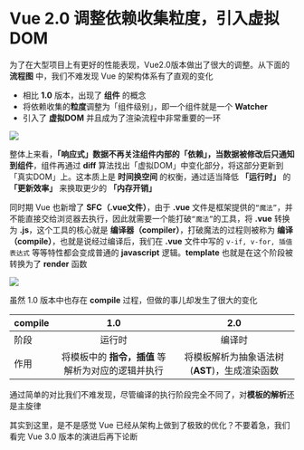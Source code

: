 # Vue 2.0 调整依赖收集粒度，引入虚拟DOM

为了在大型项目上有更好的性能表现，Vue2.0版本做出了很大的调整。从下面的 **流程图** 中，我们不难发现 Vue 的架构体系有了直观的变化

- 相比 **1.0** 版本，出现了 **组件** 的概念
- 将依赖收集的**粒度**调整为「组件级别」，即一个组件就是一个 **Watcher**
- 引入了 **虚拟DOM** 并且成为了渲染流程中非常重要的一环

![](https://files.mdnice.com/user/56690/9443187a-f211-4735-99d8-12f3d2fd3d3b.png)

整体上来看，**「响应式」**数据不再关注组件内部的「依赖」，当数据被修改后只通知到**组件**，组件再通过 **diff** 算法找出「虚拟DOM」中变化部分，将这部分更新到「真实DOM」上。这本质上是 **时间换空间** 的权衡，通过适当降低 **「运行时」** 的 **「更新效率」** 来换取更少的 **「内存开销」**

同时期 Vue 也新增了 **SFC（.vue文件）**，由于 **.vue** 文件是框架提供的```“魔法”```，并不能直接交给浏览器去执行，因此就需要一个能打破```“魔法”```的工具，将 **.vue** 转换为 **.js**，这个工具的核心就是 **编译器（compiler）**，打破魔法的过程则被称为 **编译（compile）**，也就是说经过编译后，我们在 **.vue** 文件中写的 ```v-if, v-for, 插值表达式``` 等等特性都会变成普通的 **javascript** 逻辑。**template** 也就是在这个阶段被转换为了 **render** 函数

![](https://files.mdnice.com/user/56690/b58cb367-3d16-4e49-ad08-d9e9edf52ae2.png)

虽然 1.0 版本中也存在 **compile** 过程，但做的事儿却发生了很大的变化

| compile       | 1.0   |  2.0 |
| :-         | :--: |   :-:  |
| 阶段     |  运行时  |     编译时 |
| 作用     |  将模板中的 **指令，插值** 等解析为对应的逻辑并执行  |  将模板解析为抽象语法树(**AST**)，生成渲染函数 |

通过简单的对比我们不难发现，尽管编译的执行阶段完全不同了，对**模板的解析**还是主旋律

其实到这里，是不是感觉 Vue 已经从架构上做到了极致的优化？不要着急，我们看完 Vue 3.0 版本的演进后再下论断
